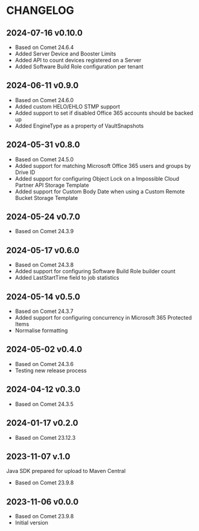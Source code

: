# CHANGELOG

## 2024-07-16 v0.10.0

- Based on Comet 24.6.4
- Added Server Device and Booster Limits
- Added API to count devices registered on a Server
- Added Software Build Role configuration per tenant

## 2024-06-11 v0.9.0

- Based on Comet 24.6.0
- Added custom HELO/EHLO STMP support
- Added support to set if disabled Office 365 accounts should be backed up
- Added EngineType as a property of VaultSnapshots

## 2024-05-31 v0.8.0

- Based on Comet 24.5.0
- Added support for matching Microsoft Office 365 users and groups by Drive ID
- Added support for configuring Object Lock on a Impossible Cloud Partner API Storage Template
- Added support for Custom Body Date when using a Custom Remote Bucket Storage Template

## 2024-05-24 v0.7.0

- Based on Comet 24.3.9

## 2024-05-17 v0.6.0

- Based on Comet 24.3.8
- Added support for configuring Software Build Role builder count
- Added LastStartTime field to job statistics

## 2024-05-14 v0.5.0

- Based on Comet 24.3.7
- Added support for configuring concurrency in Microsoft 365 Protected Items
- Normalise formatting

## 2024-05-02 v0.4.0

- Based on Comet 24.3.6
- Testing new release process

## 2024-04-12 v0.3.0

- Based on Comet 24.3.5

## 2024-01-17 v0.2.0

- Based on Comet 23.12.3

## 2023-11-07 v.1.0

Java SDK prepared for upload to Maven Central
- Based on Comet 23.9.8

## 2023-11-06 v0.0.0

- Based on Comet 23.9.8
- Initial version

